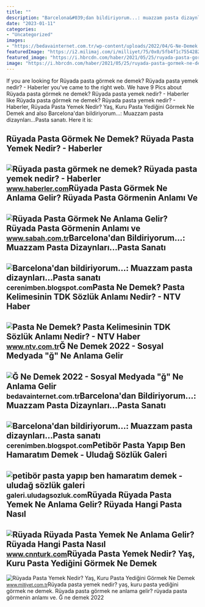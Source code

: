 ```yaml
---
title: ""
description: "Barcelona&#039;dan bildiriyorum...: muazzam pasta dizaynları...pasta sanatı"
date: "2023-01-11"
categories:
- "Uncategorized"
images:
- "https://bedavainternet.com.tr/wp-content/uploads/2022/04/G-Ne-Demek.jpg"
featuredImage: "https://i2.milimaj.com/i/milliyet/75/0x0/5fb4f1c75542822294396d75.jpg"
featured_image: "https://i.hbrcdn.com/haber/2021/05/25/ruyada-pasta-gormek-ne-demek-ruyada-pasta-yemek-14155546_9208_amp.jpg"
image: "https://i.hbrcdn.com/haber/2021/05/25/ruyada-pasta-gormek-ne-demek-ruyada-pasta-yemek-14155546_9208_amp.jpg"
---
```


If you are looking for Rüyada pasta görmek ne demek? Rüyada pasta yemek nedir? - Haberler you've came to the right web. We have 9 Pics about Rüyada pasta görmek ne demek? Rüyada pasta yemek nedir? - Haberler like Rüyada pasta görmek ne demek? Rüyada pasta yemek nedir? - Haberler, Rüyada Pasta Yemek Nedir? Yaş, Kuru Pasta Yediğini Görmek Ne Demek and also Barcelona'dan bildiriyorum...: Muazzam pasta dizaynları...Pasta sanatı. Here it is:

Rüyada Pasta Görmek Ne Demek? Rüyada Pasta Yemek Nedir? - Haberler
------------------------------------------------------------------

 ![Rüyada pasta görmek ne demek? Rüyada pasta yemek nedir? - Haberler](https://i.hbrcdn.com/haber/2021/05/25/ruyada-pasta-gormek-ne-demek-ruyada-pasta-yemek-14155546_9208_amp.jpg) <small>www.haberler.com</small>Rüyada Pasta Görmek Ne Anlama Gelir? Rüyada Pasta Görmenin Anlamı Ve
--------------------------------------------------------------------

 ![Rüyada Pasta Görmek Ne Anlama Gelir? Rüyada Pasta Görmenin Anlamı ve](https://iasbh.tmgrup.com.tr/c5ab65/752/395/0/24/724/404?u=https://isbh.tmgrup.com.tr/sbh/2021/08/18/ruyada-pasta-gormek-ne-anlama-gelir-ruyada-pasta-yemek-anlami-nedir-1629290097835.jpg) <small>www.sabah.com.tr</small>Barcelona'dan Bildiriyorum...: Muazzam Pasta Dizaynları...Pasta Sanatı
----------------------------------------------------------------------

 ![Barcelona'dan bildiriyorum...: Muazzam pasta dizaynları...Pasta sanatı](https://lh3.googleusercontent.com/-W124ZW9HZDw/TWkyKQD4zBI/AAAAAAAACic/vXItaxBNdNU/s400/180609_10150093982739760_536654759_6461229_2319961_n.jpg) <small>cerenimben.blogspot.com</small>Pasta Ne Demek? Pasta Kelimesinin TDK Sözlük Anlamı Nedir? - NTV Haber
----------------------------------------------------------------------

 ![Pasta Ne Demek? Pasta Kelimesinin TDK Sözlük Anlamı Nedir? - NTV Haber](https://cdn.ntv.com.tr/img/ne-demek/pasta_51590.jpg) <small>www.ntv.com.tr</small>Ğ Ne Demek 2022 - Sosyal Medyada "ğ" Ne Anlama Gelir
----------------------------------------------------

 ![Ğ Ne Demek 2022 - Sosyal Medyada "ğ" Ne Anlama Gelir](https://bedavainternet.com.tr/wp-content/uploads/2022/04/G-Ne-Demek.jpg) <small>bedavainternet.com.tr</small>Barcelona'dan Bildiriyorum...: Muazzam Pasta Dizaynları...Pasta Sanatı
----------------------------------------------------------------------

 ![Barcelona'dan bildiriyorum...: Muazzam pasta dizaynları...Pasta sanatı](https://lh5.googleusercontent.com/-Vs9g1cEElks/TWkyJW8-0II/AAAAAAAACiU/Uk0e3n3i9Tc/s640/180081_10150093953974760_536654759_6460934_4809897_n.jpg) <small>cerenimben.blogspot.com</small>Petibör Pasta Yapıp Ben Hamaratım Demek - Uludağ Sözlük Galeri
--------------------------------------------------------------

 ![petibör pasta yapıp ben hamaratım demek - uludağ sözlük galeri](https://galeri13.uludagsozluk.com/640/petibor-pasta-yapip-ben-hamaratim-demek_2312222.jpg) <small>galeri.uludagsozluk.com</small>Rüyada Rüyada Pasta Yemek Ne Anlama Gelir? Rüyada Hangi Pasta Nasıl
-------------------------------------------------------------------

 ![Rüyada Rüyada Pasta Yemek Ne Anlama Gelir? Rüyada Hangi Pasta Nasıl](https://i.cnnturk.com/i/cnnturk/75/740x416/61862afb5cf3b01cac3dacf4.jpg) <small>www.cnnturk.com</small>Rüyada Pasta Yemek Nedir? Yaş, Kuru Pasta Yediğini Görmek Ne Demek
------------------------------------------------------------------

 ![Rüyada Pasta Yemek Nedir? Yaş, Kuru Pasta Yediğini Görmek Ne Demek](https://i2.milimaj.com/i/milliyet/75/0x0/5fb4f1c75542822294396d75.jpg) <small>www.milliyet.com.tr</small>Rüyada pasta yemek nedir? yaş, kuru pasta yediğini görmek ne demek. Rüyada pasta görmek ne anlama gelir? rüyada pasta görmenin anlamı ve. Ğ ne demek 2022
